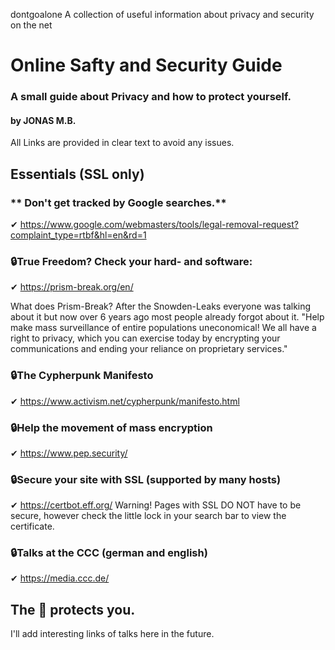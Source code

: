 dontgoalone
A collection of useful information about privacy and security on the net
# Online Safty and Security Guide
 ### A small guide about Privacy and how to protect yourself.
#### by JONAS M.B.

All Links are provided in clear text to avoid any issues.
## **Essentials (SSL only)**

### ** Don't get tracked by Google searches.**
✔ https://www.google.com/webmasters/tools/legal-removal-request?complaint_type=rtbf&hl=en&rd=1
### **🔒True Freedom? Check your hard- and software:**
✔ https://prism-break.org/en/

What does Prism-Break? 
After the Snowden-Leaks everyone was talking about it but now over 6 years ago most people already forgot about it. 
"Help make mass surveillance of entire populations uneconomical! We all have a right to privacy, which you can exercise today by encrypting your communications and ending your reliance on proprietary services."

### **🔒The Cypherpunk Manifesto**
✔ https://www.activism.net/cypherpunk/manifesto.html

### **🔒Help the movement of mass encryption**
✔ https://www.pep.security/

### **🔒Secure your site with SSL (supported by many hosts)**
✔ https://certbot.eff.org/
Warning! Pages with SSL DO NOT have to be secure, however check the little lock in your search bar to view the certificate.

### **🔒Talks at the CCC (german and english)**
✔ https://media.ccc.de/

The 🦄 protects you.
---

I'll add interesting links of talks here in the future.
